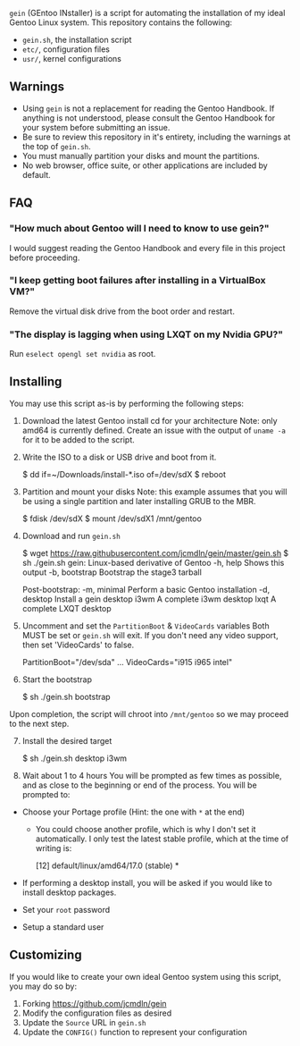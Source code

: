`gein` (GEntoo INstaller) is a script for automating the installation of
my ideal Gentoo Linux system. This repository contains the following:

* `gein.sh`, the installation script
* `etc/`, configuration files
* `usr/`, kernel configurations


## Warnings

* Using `gein` is not a replacement for reading the Gentoo Handbook. If
  anything is not understood, please consult the Gentoo Handbook for
  your system before submitting an issue.
* Be sure to review this repository in it's entirety, including the
  warnings at the top of `gein.sh`.
* You must manually partition your disks and mount the partitions.
* No web browser, office suite, or other applications are included by
  default.


## FAQ

### "How much about Gentoo will I need to know to use gein?"
I would suggest reading the Gentoo Handbook and every file in this
project before proceeding.

### "I keep getting boot failures after installing in a VirtualBox VM?"
Remove the virtual disk drive from the boot order and restart.

### "The display is lagging when using LXQT on my Nvidia GPU?"
Run `eselect opengl set nvidia` as root.


## Installing

You may use this script as-is by performing the following steps:

1. Download the latest Gentoo install cd for your architecture
Note: only amd64 is currently defined. Create an issue with the output
of `uname -a` for it to be added to the script.

2. Write the ISO to a disk or USB drive and boot from it.

    $ dd if=~/Downloads/install-*.iso of=/dev/sdX
    $ reboot

3. Partition and mount your disks
Note: this example assumes that you will be using a single partition and
later installing GRUB to the MBR.

    $ fdisk /dev/sdX
    $ mount /dev/sdX1 /mnt/gentoo

4. Download and run `gein.sh`

    $ wget https://raw.githubusercontent.com/jcmdln/gein/master/gein.sh
    $ sh ./gein.sh
    gein: Linux-based derivative of Gentoo
      -h, help         Shows this output
      -b, bootstrap    Bootstrap the stage3 tarball

    Post-bootstrap:
      -m, minimal      Perform a basic Gentoo installation
      -d, desktop      Install a gein desktop
        i3wm           A complete i3wm desktop
        lxqt           A complete LXQT desktop

5. Uncomment and set the `PartitionBoot` & `VideoCards` variables
Both MUST be set or `gein.sh` will exit. If you don't need any video
support, then set 'VideoCards' to false.

    PartitionBoot="/dev/sda"
    ...
    VideoCards="i915 i965 intel"

6. Start the bootstrap

    $ sh ./gein.sh bootstrap

Upon completion, the script will chroot into `/mnt/gentoo` so we may
proceed to the next step.

7. Install the desired target

    $ sh ./gein.sh desktop i3wm

8. Wait about 1 to 4 hours
You will be prompted as few times as possible, and as close to the
beginning or end of the process. You will be prompted to:
  * Choose your Portage profile (Hint: the one with `*` at the end)
    * You could choose another profile, which is why I don't set it
      automatically. I only test the latest stable profile, which at the
      time of writing is:

        [12]  default/linux/amd64/17.0 (stable) *

  * If performing a desktop install, you will be asked if you would like
    to install desktop packages.
  * Set your `root` password
  * Setup a standard user


## Customizing

If you would like to create your own ideal Gentoo system using this
script, you may do so by:

1. Forking https://github.com/jcmdln/gein
2. Modify the configuration files as desired
3. Update the `Source` URL in `gein.sh`
4. Update the `CONFIG()` function to represent your configuration
